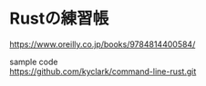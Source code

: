 # Rustの練習帳
https://www.oreilly.co.jp/books/9784814400584/

sample code  
https://github.com/kyclark/command-line-rust.git
